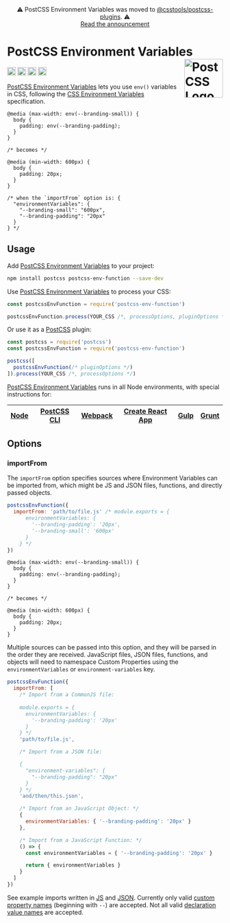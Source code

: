 <div align="center">⚠️ PostCSS Environment Variables was moved to <a href="https://github.com/csstools/postcss-plugins/tree/main/plugins/postcss-env-function">@csstools/postcss-plugins</a>. ⚠️ <br>
<a href="https://github.com/csstools/postcss-plugins/discussions/75">Read the announcement</a></div>

# PostCSS Environment Variables [<img src="https://postcss.github.io/postcss/logo.svg" alt="PostCSS Logo" width="90" height="90" align="right">][postcss]

[<img alt="NPM Version" src="https://img.shields.io/npm/v/postcss-env-function.svg" height="20">][npm-url]
[<img alt="CSS Standard Status" src="https://cssdb.org/badge/environment-variables.svg" height="20">][css-url]
[<img alt="Build Status" src="https://github.com/csstools/postcss-env-function/workflows/test/badge.svg" height="20">][cli-url]
[<img alt="Support Chat" src="https://img.shields.io/badge/support-chat-blue.svg" height="20">][git-url]

[PostCSS Environment Variables] lets you use `env()` variables in CSS, following the [CSS Environment Variables] specification.

```pcss
@media (max-width: env(--branding-small)) {
  body {
    padding: env(--branding-padding);
  }
}

/* becomes */

@media (min-width: 600px) {
  body {
    padding: 20px;
  }
}

/* when the `importFrom` option is: {
  "environmentVariables": {
    "--branding-small": "600px",
    "--branding-padding": "20px"
  }
} */
```

## Usage

Add [PostCSS Environment Variables] to your project:

```bash
npm install postcss postcss-env-function --save-dev
```

Use [PostCSS Environment Variables] to process your CSS:

```js
const postcssEnvFunction = require('postcss-env-function')

postcssEnvFunction.process(YOUR_CSS /*, processOptions, pluginOptions */)
```

Or use it as a [PostCSS] plugin:

```js
const postcss = require('postcss')
const postcssEnvFunction = require('postcss-env-function')

postcss([
  postcssEnvFunction(/* pluginOptions */)
]).process(YOUR_CSS /*, processOptions */)
```

[PostCSS Environment Variables] runs in all Node environments, with special instructions for:

| [Node](INSTALL.md#node) | [PostCSS CLI](INSTALL.md#postcss-cli) | [Webpack](INSTALL.md#webpack) | [Create React App](INSTALL.md#create-react-app) | [Gulp](INSTALL.md#gulp) | [Grunt](INSTALL.md#grunt) |
| --- | --- | --- | --- | --- | --- |

## Options

### importFrom

The `importFrom` option specifies sources where Environment Variables can be imported from, which might be JS and JSON files, functions, and directly passed objects.

```js
postcssEnvFunction({
  importFrom: 'path/to/file.js' /* module.exports = {
      environmentVariables: {
        '--branding-padding': '20px',
        '--branding-small': '600px'
      }
    } */
})
```

```pcss
@media (max-width: env(--branding-small)) {
  body {
    padding: env(--branding-padding);
  }
}

/* becomes */

@media (min-width: 600px) {
  body {
    padding: 20px;
  }
}
```

Multiple sources can be passed into this option, and they will be parsed in the order they are received. JavaScript files, JSON files, functions, and objects will need to namespace Custom Properties using the `environmentVariables` or `environment-variables` key.

```js
postcssEnvFunction({
  importFrom: [
    /* Import from a CommonJS file:
    
    module.exports = {
      environmentVariables: {
        '--branding-padding': '20px'
      }
    } */
    'path/to/file.js',

    /* Import from a JSON file:

    {
      "environment-variables": {
        "--branding-padding": "20px"
      }
    } */
    'and/then/this.json',

    /* Import from an JavaScript Object: */
    {
      environmentVariables: { '--branding-padding': '20px' }
    },

    /* Import from a JavaScript Function: */
    () => {
      const environmentVariables = { '--branding-padding': '20px' }

      return { environmentVariables }
    }
  ]
})
```

See example imports written in [JS](test/import-variables.js) and [JSON](test/import-variables.json).
Currently only valid [custom property names] (beginning with `--`) are accepted.
Not all valid [declaration value names] are accepted.

[cli-url]: https://github.com/csstools/postcss-env-function/actions/workflows/test.yml?query=workflow/test
[css-url]: https://cssdb.org/#environment-variables
[git-url]: https://gitter.im/postcss/postcss
[npm-url]: https://www.npmjs.com/package/postcss-env-function

[CSS Environment Variables]: https://drafts.csswg.org/css-env-1/
[PostCSS]: https://github.com/postcss/postcss
[PostCSS Environment Variables]: https://github.com/csstools/postcss-env-function

[custom property names]: https://drafts.csswg.org/css-variables-1/#typedef-custom-property-name
[declaration value names]: https://drafts.csswg.org/css-syntax-3/#typedef-declaration-value
